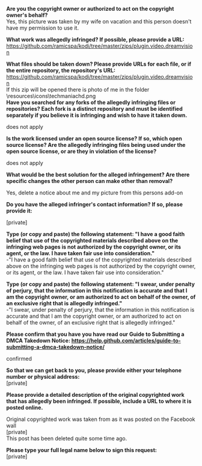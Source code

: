 **Are you the copyright owner or authorized to act on the copyright owner's behalf?**  
Yes, this picture was taken by my wife on vacation and this person doesn't have my permission to use it.

**What work was allegedly infringed? If possible, please provide a URL:**  
https://github.com/ramicspa/kodi/tree/master/zips/plugin.video.dreamvision

**What files should be taken down? Please provide URLs for each file, or if the entire repository, the repository's URL:**   https://github.com/ramicspa/kodi/tree/master/zips/plugin.video.dreamvision  
If this zip will be opened there is photo of me in the folder \resources\icons\techmaniachd.png    
**Have you searched for any forks of the allegedly infringing files or repositories? Each fork is a distinct repository and must be identified separately if you believe it is infringing and wish to have it taken down.**  

does not apply

**Is the work licensed under an open source license? If so, which open source license? Are the allegedly infringing files being used under the open source license, or are they in violation of the license?**  

does not apply

**What would be the best solution for the alleged infringement? Are there specific changes the other person can make other than removal?**  

Yes, delete a notice about me and my picture from this persons add-on

**Do you have the alleged infringer's contact information? If so, please provide it:**  

[private]  

**Type (or copy and paste) the following statement: "I have a good faith belief that use of the copyrighted materials described above on the infringing web pages is not authorized by the copyright owner, or its agent, or the law. I have taken fair use into consideration."**  
-"I have a good faith belief that use of the copyrighted materials described above on the infringing web pages is not authorized by the copyright owner, or its agent, or the law. I have taken fair use into consideration."

**Type (or copy and paste) the following statement: "I swear, under penalty of perjury, that the information in this notification is accurate and that I am the copyright owner, or am authorized to act on behalf of the owner, of an exclusive right that is allegedly infringed."**  
-"I swear, under penalty of perjury, that the information in this notification is accurate and that I am the copyright owner, or am authorized to act on behalf of the owner, of an exclusive right that is allegedly infringed."

**Please confirm that you have you have read our Guide to Submitting a DMCA Takedown Notice: https://help.github.com/articles/guide-to-submitting-a-dmca-takedown-notice/**  

confirmed

**So that we can get back to you, please provide either your telephone number or physical address:**  
[private]  

**Please provide a detailed description of the original copyrighted work that has allegedly been infringed. If possible, include a URL to where it is posted online.**  

Original copyrighted work was taken from as it was posted on the Facebook wall  
[private]    
This post has been deleted quite some time ago.

**Please type your full legal name below to sign this request:**  
[private]  

